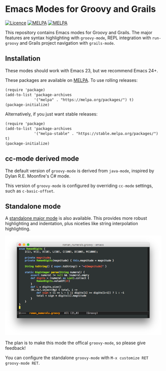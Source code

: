 # Emacs Modes for Groovy and Grails

[![Licence](https://img.shields.io/badge/license-GPL_3-green.svg)](https://www.gnu.org/licenses/gpl-3.0.txt)
[![MELPA](https://melpa.org/packages/groovy-mode-badge.svg)](https://melpa.org/#/groovy-mode)
[![MELPA](https://stable.melpa.org/packages/groovy-mode-badge.svg)](https://stable.melpa.org/#/groovy-mode)

This repository contains Emacs modes for Groovy and Grails. The major
features are syntax highlighting with `groovy-mode`, REPL integration
with `run-groovy` and Grails project navigation with `grails-mode`.

## Installation

These modes should work with Emacs 23, but we recommend Emacs 24+.

These packages are available on [MELPA](http://melpa.org/). To use
rolling releases:

``` emacs-lisp
(require 'package)
(add-to-list 'package-archives
             '("melpa" . "https://melpa.org/packages/") t)
(package-initialize)
```

Alternatively, if you just want stable releases:

``` emacs-lisp
(require 'package)
(add-to-list 'package-archives
             '("melpa-stable" . "https://stable.melpa.org/packages/") t)
(package-initialize)
```

## cc-mode derived mode

The default version of `groovy-mode` is derived from `java-mode`,
inspired by Dylan R.E. Moonfire's C# mode.

This version of `groovy-mode` is configured by overriding `cc-mode`
settings, such as `c-basic-offset`.

## Standalone mode

A
[standalone major mode](https://github.com/Groovy-Emacs-Modes/groovy-emacs-modes/tree/standalone_mode) is
also available. This provides more robust highlighting and
indentation, plus niceties like string interpolation highlighting.

![screenshot](groovy-mode.png)

The plan is to make this mode the offical `groovy-mode`, so please
give feedback!

You can configure the standalone `groovy-mode` with `M-x customize RET
groovy-mode RET`.

